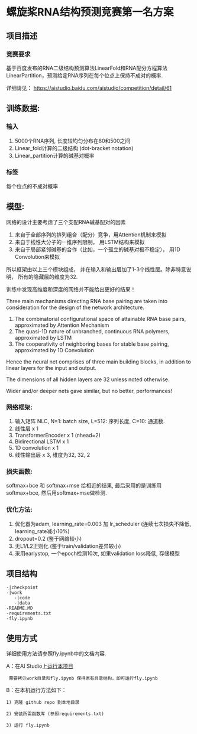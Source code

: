 # 螺旋桨RNA结构预测竞赛第一名方案

## 项目描述

### 竞赛要求
基于百度发布的RNA二级结构预测算法LinearFold和RNA配分方程算法LinearPartition，预测给定RNA序列在每个位点上保持不成对的概率.

详细请见： https://aistudio.baidu.com/aistudio/competition/detail/61

## 训练数据: 

### 输入
   1. 5000个RNA序列, 长度较均匀分布在80和500之间
   2. Linear_fold计算的二级结构 (dot-bracket notation)
   3. Linear_partition计算的碱基对概率
    
### 标签
   每个位点的不成对概率
    
## 模型:

网络的设计主要考虑了三个支配RNA碱基配对的因素
   1. 来自于全部序列的排列组合（配分）竞争，用Attention机制来模拟
   2. 来自于线性大分子的一维序列限制， 用LSTM结构来模拟
   3. 来自于局部紧邻碱基的合作（比如，一个孤立的碱基对极不稳定）， 用1D Convolution来模拟
 
所以框架由以上三个模块组成， 并在输入和输出层加了1-3个线性层。除非特意说明， 所有的隐藏层的维度为32.

训练中发现高维度和深度的网络并不能给出更好的结果！

Three main mechanisms directing RNA base pairing are taken into consideration for the design of the network architecture. 
   1) The combinatorial configurational space of attainable RNA base pairs, approximated by Attention Mechanism
   2) The quasi-1D nature of unbranched, continuous RNA polymers, approximated by LSTM
   3) The cooperativity of neighboring bases for stable base pairing, approximated by 1D Convolution

Hence the neural net comprises of three main building blocks, in addition to linear layers for the input and output. 

The dimensions of all hidden layers are 32 unless noted otherwise.

Wider and/or deeper nets gave similar, but no better, performances!

### 网络框架:

 1. 输入矩阵 NLC, N=1: batch size, L=512: 序列长度, C=10: 通道数.
 2. 线性层 x 1
 3. TransformerEncoder x 1 (nhead=2)
 4. Bidirectional LSTM x 1
 5. 1D convolution x 1
 6. 线性输出层 x 3, 维度为32, 32, 2 

### 损失函数:
 softmax+bce 和 softmax+mse 给相近的结果, 最后采用的是训练用softmax+bce, 然后用softmax+mse做检测.

### 优化方法:
 1. 优化器为adam, learning_rate=0.003 加 lr_scheduler (连续七次损失不降低, learning_rate减小10%)
 2. dropout=0.2 (鉴于网络较小)
 3. 无L1/L2正则化 (鉴于train/validation差异较小)
 4. 采用earlystop, 一个epoch检测10次, 如果validation loss降低, 存储模型


## 项目结构
```
-|checkpoint
-|work
   -|code
   -|data
-README.MD
-requirements.txt
-fly.ipynb
```
## 使用方式

详细使用方法请参照fly.ipynb中的文档内容.

A：在AI Studio上[运行本项目](https://aistudio.baidu.com/aistudio/projectdetail/1479469)

     需要拷贝work目录和fly.ipynb 保持原有目录结构，即可运行fly.ipynb

B：在本机运行方法如下：

    1) 克隆 github repo 到本地目录

    2) 安装所需函数库 (参照requirements.txt)
    
    3) 运行 fly.ipynb
